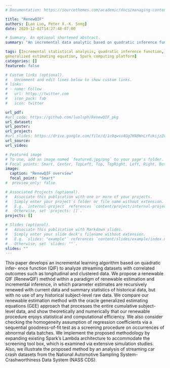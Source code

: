 ```yaml
---
# Documentation: https://sourcethemes.com/academic/docs/managing-content/

title: "RenewQIF"
authors: [Lan Luo, Peter X.-K. Song]
date: 2020-12-02T14:27:48-07:00

# Summary. An optional shortened abstract.
summary: "An incremental data analytic based on quadratic inference function (QIF) to analyze streaming correlated datasets, with a screening procedure on occurrences of abnormal data batches."

tags: [Incremental statistical analysis, quadratic inference function, 
generalized estimating equation, Spark computing platform]
categories: []
featured: false

# Custom links (optional).
#   Uncomment and edit lines below to show custom links.
# links:
# - name: Follow
#   url: https://twitter.com
#   icon_pack: fab
#   icon: twitter

url_pdf: 
#url_code: https://github.com/luolsph/RenewQIF_pkg
url_dataset:
url_poster: 
url_project:
#url_slides: https://drive.google.com/file/d/1c9qwsu4Og7KN8WnLrFukijzZoh9Mbd6D/view?usp=sharing
url_source:
url_video:

# Featured image
# To use, add an image named `featured.jpg/png` to your page's folder. 
# Focal points: Smart, Center, TopLeft, Top, TopRight, Left, Right, BottomLeft, Bottom, BottomRight.
image:
  caption: "RenewQIF overview"
  focal_point: "Smart"
#  preview_only: false

# Associated Projects (optional).
#   Associate this publication with one or more of your projects.
#   Simply enter your project's folder or file name without extension.
#   E.g. `internal-project` references `content/project/internal-project/index.md`.
#   Otherwise, set `projects: []`.
projects: []

# Slides (optional).
#   Associate this publication with Markdown slides.
#   Simply enter your slide deck's filename without extension.
#   E.g. `slides: "example"` references `content/slides/example/index.md`.
#   Otherwise, set `slides: ""`.
slides: ""
---
```


This paper develops an incremental learning algorithm based on quadratic infer- ence function (QIF) to analyze streaming datasets with correlated outcomes such as longitudinal and clustered data. We propose a renewable QIF (RenewQIF) method within a paradigm of renewable estimation and incremental inference, in which parameter estimates are recursively renewed with current data and summary statistics of historical data, but with no use of any historical subject-level raw data. We compare our renewable estimation method with the oracle generalized estimating equations (GEE) approach that processes the entire cumulative subject-level data, and show theoretically and numerically that our renewable procedure enjoys statistical and computational efficiency. We also consider checking the homogeneity assumption of regression coefficients via a sequential goodness-of-fit test as a screening procedure on occurrences of abnormal data batches. We implement the proposed methodology by expanding existing Spark’s Lambda architecture to accommodate the screening tool box, which is examined via extensive simulation studies. Also, we illustrate the proposed method by an analysis of streaming car crash datasets from the National Automotive Sampling System-Crashworthiness Data System (NASS CDS).
